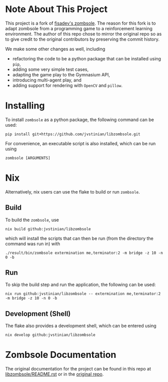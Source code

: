 # Note About This Project

This project is a fork of [fisadev's zombsole](https://github.com/fisadev/zombsole). 
The reason for this fork is to adapt zombsole from a programming game to 
a reinforcement learning environment. 
The author of this repo chose to mirror the original repo 
so as to give credit to the original contributors by preserving 
the commit history. 

We make some other changes as well, including 
* refactoring the code to be a python package that can be installed using `pip`,
* adding some very simple test cases,
* adapting the game play to the Gymnasium API,
* introducing multi-agent play, and
* adding support for rendering with `OpenCV` and `pillow`.

# Installing

To install ``zombsole`` as a python package, the following 
command can be used: 

    pip install git+https://github.com/jvstinian/libzombsole.git

For convenience, an executable script is also installed, which 
can be run using 

    zombsole [ARGUMENTS]

# Nix

Alternatively, nix users can use the flake to build or run `zombsole`.

## Build

To build the `zombsole`, use 
```
nix build github:jvstinian/libzombsole
```
which will install the scripts that can then be run
(from the directory the command was run in) with
```
./result/bin/zombsole extermination me,terminator:2 -m bridge -z 10 -n 0 -b
```

## Run

To skip the build step and run the application, the following can be used:
```
nix run github:jvstinian/libzombsole -- extermination me,terminator:2 -m bridge -z 10 -n 0 -b
```

## Development (Shell)

The flake also provides a development shell, which can be entered using 
```
nix develop github:jvstinian/libzombsole
```

# Zombsole Documentation

The original documentation for the project can be found in this repo at 
[libzombsole/README.rst](./documentation/README.rst)
or in the [original repo](https://github.com/fisadev/zombsole/blob/master/README.rst). 

